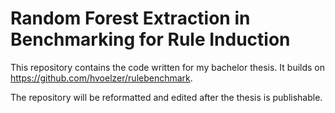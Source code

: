 # Random Forest Extraction in Benchmarking for Rule Induction

This repository contains the code written for my bachelor thesis. It builds on https://github.com/hvoelzer/rulebenchmark.

The repository will be reformatted and edited after the thesis is publishable.
